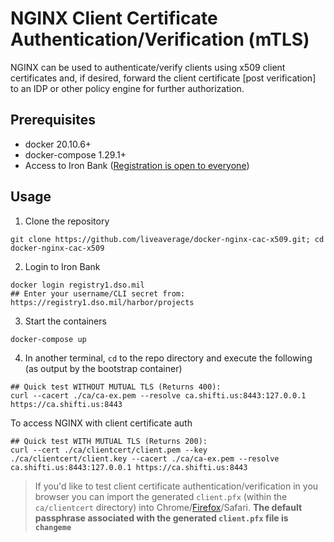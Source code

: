 # NGINX Client Certificate Authentication/Verification (mTLS)

NGINX can be used to authenticate/verify clients using x509 client certificates and, if desired, forward the client certificate [post verification] to an IDP or other policy engine for further authorization.

## Prerequisites

- docker 20.10.6+
- docker-compose 1.29.1+
- Access to Iron Bank ([Registration is open to everyone](https://sso-info.il2.dso.mil/new_account.html))

## Usage

1. Clone the repository
```
git clone https://github.com/liveaverage/docker-nginx-cac-x509.git; cd docker-nginx-cac-x509
```
2. Login to Iron Bank
```
docker login registry1.dso.mil
## Enter your username/CLI secret from: https://registry1.dso.mil/harbor/projects
```
3. Start the containers
```
docker-compose up
```
4. In another terminal, `cd` to the repo directory and execute the following (as output by the bootstrap container)
```
## Quick test WITHOUT MUTUAL TLS (Returns 400):
curl --cacert ./ca/ca-ex.pem --resolve ca.shifti.us:8443:127.0.0.1 https://ca.shifti.us:8443
```
To access NGINX with client certificate auth
```
## Quick test WITH MUTUAL TLS (Returns 200):
curl --cert ./ca/clientcert/client.pem --key ./ca/clientcert/client.key --cacert ./ca/ca-ex.pem --resolve ca.shifti.us:8443:127.0.0.1 https://ca.shifti.us:8443
```

> If you'd like to test client certificate authentication/verification in you browser you can import the generated `client.pfx` (within the `ca/clientcert` directory) into Chrome/[Firefox](https://support.globalsign.com/digital-certificates/digital-certificate-installation/install-client-digital-certificate-firefox-windows)/Safari. **The default passphrase associated with the generated `client.pfx` file is `changeme`** 